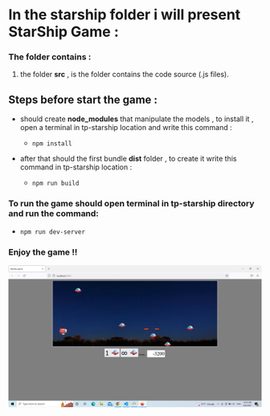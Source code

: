 

# In the starship folder i will present StarShip Game :

### The folder contains :

1. the folder **src** , is the folder contains the code source (.js files).


## Steps before start the game :

* should create **node_modules** that manipulate the models , to install it , open a terminal in tp-starship location and write this command :

    * ` npm install ` 

* after that should the first bundle **dist** folder , to create it write this command in tp-starship location :

    * `npm run build `



### To run the game should open terminal in tp-starship directory and run the command:

* ` npm run dev-server `  

### Enjoy the game !!

![](./src/images/Screenshot.png)


